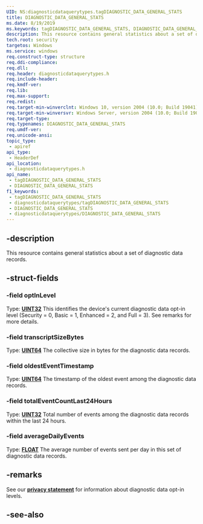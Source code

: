 ```yaml
---
UID: NS:diagnosticdataquerytypes.tagDIAGNOSTIC_DATA_GENERAL_STATS
title: DIAGNOSTIC_DATA_GENERAL_STATS
ms.date: 8/19/2019
ms.keywords: tagDIAGNOSTIC_DATA_GENERAL_STATS, DIAGNOSTIC_DATA_GENERAL_STATS
description: This resource contains general statistics about a set of diagnostic data records.
tech.root: security
targetos: Windows
ms.service: windows
req.construct-type: structure
req.ddi-compliance: 
req.dll: 
req.header: diagnosticdataquerytypes.h
req.include-header: 
req.kmdf-ver: 
req.lib: 
req.max-support: 
req.redist: 
req.target-min-winverclnt: Windows 10, version 2004 (10.0; Build 19041)
req.target-min-winversvr: Windows Server, version 2004 (10.0; Build 19041)
req.target-type: 
req.typenames: DIAGNOSTIC_DATA_GENERAL_STATS
req.umdf-ver: 
req.unicode-ansi: 
topic_type:
 - apiref
api_type:
 - HeaderDef
api_location:
 - diagnosticdataquerytypes.h
api_name:
 - tagDIAGNOSTIC_DATA_GENERAL_STATS
 - DIAGNOSTIC_DATA_GENERAL_STATS
f1_keywords:
 - tagDIAGNOSTIC_DATA_GENERAL_STATS
 - diagnosticdataquerytypes/tagDIAGNOSTIC_DATA_GENERAL_STATS
 - DIAGNOSTIC_DATA_GENERAL_STATS
 - diagnosticdataquerytypes/DIAGNOSTIC_DATA_GENERAL_STATS
---
```


## -description

This resource contains general statistics about a set of diagnostic data records.

## -struct-fields

### -field optInLevel

Type: **[UINT32](/windows/desktop/winprog/windows-data-types)**
This identifies the device's current diagnostic data opt-in level (Security = 0, Basic = 1, Enhanced = 2, and Full = 3). See remarks for more details.

### -field transcriptSizeBytes

Type: **[UINT64](/windows/desktop/winprog/windows-data-types)**
The collective size in bytes for the diagnostic data records.

### -field oldestEventTimestamp

Type: **[UINT64](/windows/desktop/winprog/windows-data-types)**
The timestamp of the oldest event among the diagnostic data records.

### -field totalEventCountLast24Hours

Type: **[UINT32](/windows/desktop/winprog/windows-data-types)**
Total number of events among the diagnostic data records within the last 24 hours.

### -field averageDailyEvents

Type: **[FLOAT](/windows/desktop/winprog/windows-data-types)**
The average number of events sent per day in this set of diagnostic data records.

## -remarks

See our [**privacy statement**](/windows/privacy/windows-diagnostic-data) for information about diagnostic data opt-in levels.

## -see-also

